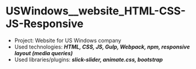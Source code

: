 # USWindows__website_HTML-CSS-JS-Responsive
- Project: Website for US Windows company
- Used technologies: ***HTML, CSS, JS, Gulp, Webpack, npm, responsive layout (media queries)***
- Used libraries/plugins: ***slick-slider, animate.css, bootstrap***
